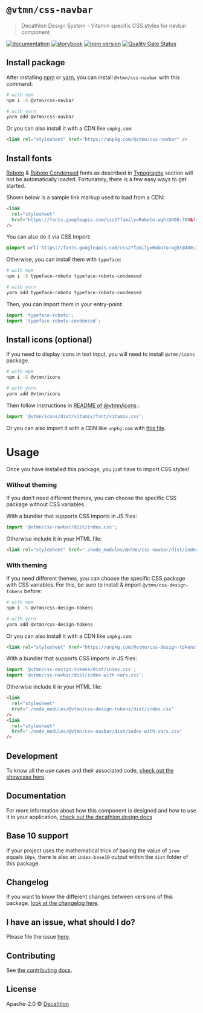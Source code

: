 # `@vtmn/css-navbar`

> Decathlon Design System - Vitamin specific CSS styles for navbar component

<a href="https://www.decathlon.design/726f8c765/p/9596dd-navbar-beta/b/08a8f6"><img src="https://img.shields.io/badge/decathlon.design-docs-007dbc" alt="documentation" /></a>
<a href="https://decathlon.github.io/vitamin-web/@vtmn/showcase-css/?path=/docs/components-navigation-navbar--overview"><img src="https://img.shields.io/badge/storybook-css-d891bc?style=flat&logo=storybook" alt="storybook" /></a>
<a href="https://www.npmjs.com/package/@vtmn/css-navbar"><img src="https://img.shields.io/npm/v/@vtmn/css-navbar?style=flat&logo=npm" alt="npm version" /></a>
<a href="https://sonarcloud.io/project/overview?id=decathlon_vitamin-web_css_components_navbar"><img src="https://sonarcloud.io/api/project_badges/measure?project=decathlon_vitamin-web_css_components_navbar&metric=alert_status" alt="Quality Gate Status" /></a>

## Install package

After installing [npm](https://docs.npmjs.com/downloading-and-installing-node-js-and-npm) or [yarn](https://yarnpkg.com/en/docs/install), you can install `@vtmn/css-navbar` with this command:

```sh
# with npm
npm i -S @vtmn/css-navbar

# with yarn
yarn add @vtmn/css-navbar
```

Or you can also install it with a CDN like `unpkg.com`:

```html
<link rel="stylesheet" href="https://unpkg.com/@vtmn/css-navbar" />
```

## Install fonts

[Roboto](https://fonts.google.com/specimen/Roboto) & [Roboto Condensed](https://fonts.google.com/specimen/Roboto+Condensed) fonts as described in [Typography](https://www.decathlon.design/726f8c765/v/0/p/860e14-typography) section will not be automatically loaded. Fortunately, there is a few easy ways to get started.

Shown below is a sample link markup used to load from a CDN:

```html
<link
  rel="stylesheet"
  href="https://fonts.googleapis.com/css2?family=Roboto:wght@400;700&family=Roboto+Condensed:ital,wght@0,400;0,700;1,700&display=swap"
/>
```

You can also do it via CSS Import:

```css
@import url('https://fonts.googleapis.com/css2?family=Roboto:wght@400;700&family=Roboto+Condensed:ital,wght@0,400;0,700;1,700&display=swap');
```

Otherwise, you can install them with `typeface`:

```sh
# with npm
npm i -S typeface-roboto typeface-roboto-condensed

# with yarn
yarn add typeface-roboto typeface-roboto-condensed
```

Then, you can import them in your entry-point:

```javascript
import 'typeface-roboto';
import 'typeface-roboto-condensed';
```

## Install icons (optional)

If you need to display icons in text input, you will need to install `@vtmn/icons` package.

```sh
# with npm
npm i -S @vtmn/icons

# with yarn
yarn add @vtmn/icons
```

Then follow instructions in [README of @vtmn/icons](https://www.npmjs.com/package/@vtmn/icons) :

```javascript
import '@vtmn/icons/dist/vitamix/font/vitamix.css';
```

Or you can also import it with a CDN like `unpkg.com` with [this file](https://unpkg.com/@vtmn/icons/dist/vitamix/font/vitamix.css).

# Usage

Once you have installed this package, you just have to import CSS styles!

### Without theming

If you don't need different themes, you can choose the specific CSS package without CSS variables.

With a bundler that supports CSS imports in JS files:

```javascript
import '@vtmn/css-navbar/dist/index.css';
```

Otherwise include it in your HTML file:

```html
<link rel="stylesheet" href="./node_modules/@vtmn/css-navbar/dist/index.css" />
```

### With theming

If you need different themes, you can choose the specific CSS package with CSS variables. For this, be sure to install & import `@vtmn/css-design-tokens` before:

```sh
# with npm
npm i -S @vtmn/css-design-tokens

# with yarn
yarn add @vtmn/css-design-tokens
```

Or you can also install it with a CDN like `unpkg.com`:

```html
<link rel="stylesheet" href="https://unpkg.com/@vtmn/css-design-tokens" />
```

With a bundler that supports CSS imports in JS files:

```javascript
import '@vtmn/css-design-tokens/dist/index.css';
import '@vtmn/css-navbar/dist/index-with-vars.css';
```

Otherwise include it in your HTML file:

```html
<link
  rel="stylesheet"
  href="./node_modules/@vtmn/css-design-tokens/dist/index.css"
/>
<link
  rel="stylesheet"
  href="./node_modules/@vtmn/css-navbar/dist/index-with-vars.css"
/>
```

## Development

To know all the use cases and their associated code, [check out the showcase here](https://decathlon.github.io/vitamin-web/@vtmn/showcase-css/index.html?path=/docs/components-navbar--overview).

## Documentation

For more information about how this component is designed and how to use it in your application, [check out the decathlon.design docs](https://www.decathlon.design/726f8c765/p/46ee45-navbar-beta/b/136a45)

## Base 10 support

If your project uses the mathematical trick of basing the value of `1rem` equals `10px`, there is also an `index-base10` output within the `dist` folder of this package.

## Changelog

If you want to know the different changes between versions of this package, [look at the changelog here](https://github.com/Decathlon/vitamin-web/blob/main/packages/sources/css/src/components/navbar/CHANGELOG.md).

## I have an issue, what should I do?

Please file the issue [here](https://github.com/Decathlon/vitamin-web/issues/new).

## Contributing

See [the contributing docs](https://github.com/Decathlon/vitamin-web/blob/main/CONTRIBUTING.md).

## License

Apache-2.0 © [Decathlon](https://github.com/Decathlon)
